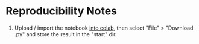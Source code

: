 # Reproducibility Notes

1. Upload / import the notebook [into colab](https://colab.research.google.com/drive/1T0ED71rbhiNF8HG-769aBqA0zZAJodcd), then select "File" > "Download .py" and store the result in the "start" dir.
